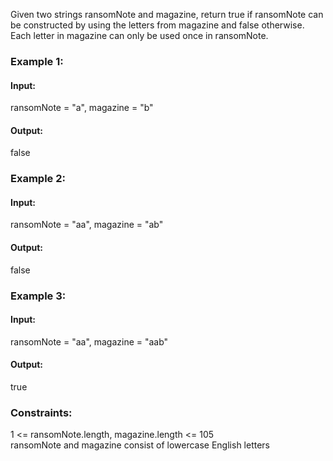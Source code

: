 Given two strings ransomNote and magazine, return true if ransomNote can be constructed by using the letters from magazine and false otherwise.
Each letter in magazine can only be used once in ransomNote.  

### Example 1:
#### Input: 
ransomNote = "a", magazine = "b"  
#### Output: 
false  

### Example 2:
#### Input: 
ransomNote = "aa", magazine = "ab"  
#### Output: 
false  

### Example 3:
#### Input:
ransomNote = "aa", magazine = "aab"  
#### Output: 
true  
 
### Constraints:
1 <= ransomNote.length, magazine.length <= 105  
ransomNote and magazine consist of lowercase English letters  
